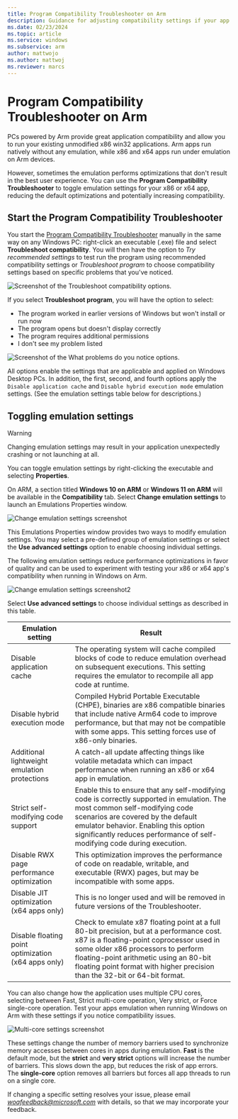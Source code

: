 ```yaml
---
title: Program Compatibility Troubleshooter on Arm
description: Guidance for adjusting compatibility settings if your app isn't working correctly on Arm
ms.date: 02/23/2024
ms.topic: article
ms.service: windows
ms.subservice: arm
author: mattwojo
ms.author: mattwoj
ms.reviewer: marcs
---
```


# Program Compatibility Troubleshooter on Arm

PCs powered by Arm provide great application compatibility and allow you to run your existing unmodified x86 win32 applications. Arm apps run natively without any emulation, while x86 and x64 apps run under emulation on Arm devices.

However, sometimes the emulation performs optimizations that don't result in the best user experience. You can use the **Program Compatibility Troubleshooter** to toggle emulation settings for your x86 or x64 app, reducing the default optimizations and potentially increasing compatibility.

## Start the Program Compatibility Troubleshooter

You start the [Program Compatibility Troubleshooter](https://support.microsoft.com/help/15078/windows-make-older-programs-compatible) manually in the same way on any Windows PC: right-click an executable (.exe) file and select **Troubleshoot compatibility**. You will then have the option to *Try recommended settings* to test run the program using recommended compatibility settings or *Troubleshoot program* to choose compatibility settings based on specific problems that you've noticed.

![Screenshot of the Troubleshoot compatibility options.](images/Capture4.png)

If you select **Troubleshoot program**, you will have the option to select:

- The program worked in earlier versions of Windows but won't install or run now
- The program opens but doesn't display correctly
- The program requires additional permissions
- I don't see my problem listed

![Screenshot of the What problems do you notice options.](images/Capture5.png)

All options enable the settings that are applicable and applied on Windows Desktop PCs. In addition, the first, second, and fourth options apply the `Disable application cache` and `Disable hybrid execution mode` emulation settings. (See the emulation settings table below for descriptions.)

## Toggling emulation settings

> [!WARNING]
> Changing emulation settings may result in your application unexpectedly crashing or not launching at all.

You can toggle emulation settings by right-clicking the executable and selecting **Properties**.

On ARM, a section titled **Windows 10 on ARM** or **Windows 11 on ARM** will be available in the **Compatibility** tab. Select **Change emulation settings** to launch an Emulations Properties window.

![Change emulation settings screenshot](images/Capture.png)

This Emulations Properties window provides two ways to modify emulation settings. You may select a pre-defined group of emulation settings or select the **Use advanced settings** option to enable choosing individual settings.

The following emulation settings reduce performance optimizations in favor of quality and can be used to experiment with testing your x86 or x64 app's compatibility when running in Windows on Arm.

![Change emulation settings screenshot2](images/Capture2.png)

Select **Use advanced settings** to choose individual settings as described in this table.

| Emulation setting | Result |
| ----------------- | ----------- |
| Disable application cache | The operating system will cache compiled blocks of code to reduce emulation overhead on subsequent executions. This setting requires the emulator to recompile all app code at runtime. |
| Disable hybrid execution mode | Compiled Hybrid Portable Executable (CHPE), binaries are x86 compatible binaries that include native Arm64 code to improve performance, but that may not be compatible with some apps. This setting forces use of x86-only binaries. |
| Additional lightweight emulation protections | A catch-all update affecting things like volatile metadata which can impact performance when running an x86 or x64 app in emulation. |
| Strict self-modifying code support | Enable this to ensure that any self-modifying code is correctly supported in emulation. The most common self-modifying code scenarios are covered by the default emulator behavior. Enabling this option significantly reduces performance of self-modifying  code during execution. |
| Disable RWX page performance optimization | This optimization improves the performance of code on readable, writable, and executable (RWX) pages, but may be incompatible with some apps. |
| Disable JIT optimization (x64 apps only) | This is no longer used and will be removed in future versions of the Troubleshooter. |
| Disable floating point optimization (x64 apps only) | Check to emulate x87 floating point at a full 80-bit precision, but at  a performance cost. x87 is a floating-point coprocessor used in some older x86 processors to perform floating-point arithmetic using an 80-bit floating point format with higher precision than the 32-bit or 64-bit format. |

You can also change how the application uses multiple CPU cores, selecting between Fast, Strict multi-core operation, Very strict, or Force single-core operation. Test your apps emulation when running Windows on Arm with these settings if you notice compatibility issues.

![Multi-core settings screenshot](images/Capture3.png)

These settings change the number of memory barriers used to synchronize memory accesses between cores in apps during emulation. **Fast** is the default mode, but the **strict** and **very strict** options will increase the number of barriers. This slows down the app, but reduces the risk of app errors. The **single-core** option removes all barriers but forces all app threads to run on a single core.

If changing a specific setting resolves your issue, please email *woafeedback@microsoft.com* with details, so that we may incorporate your feedback.
